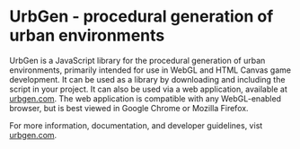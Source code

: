 UrbGen - procedural generation of urban environments
====================================================

UrbGen is a JavaScript library for the procedural generation of urban environments, primarily intended for use in WebGL and HTML Canvas game development. It can be used as a library by downloading and including the script in your project. It can also be used via a web application, available at [urbgen.com](http://urbgen.com). The web application is compatible with any WebGL-enabled browser, but is best viewed in Google Chrome or Mozilla Firefox.

For more information, documentation, and developer guidelines, vist [urbgen.com](http://urbgen.com).
